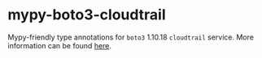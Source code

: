 # mypy-boto3-cloudtrail

Mypy-friendly type annotations for `boto3` 1.10.18 `cloudtrail` service.
More information can be found [here](https://github.com/vemel/mypy_boto3).